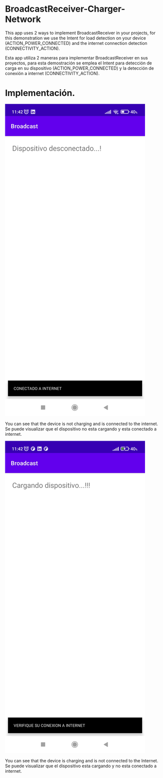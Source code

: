 # BroadcastReceiver-Charger-Network

This app uses 2 ways to implement BroadcastReceiver in your projects, for this demonstration we use the Intent for load detection on your device (ACTION_POWER_CONNECTED) and the internet connection detection (CONNECTIVITY_ACTION).

Esta app utiliza 2 maneras para implementar BroadcastReceiver en sus proyectos, para esta demostración se emplea el Intent para detección de carga en su dispositivo (ACTION_POWER_CONNECTED) y la detección de conexión a internet (CONNECTIVITY_ACTION).

# Implementación.

![Image text](https://github.com/CahuCode/BroadcastReceiver-Charger-Network/blob/93a5cce94c1e7a8d9632dc66c72d8abe190aa13f/app/src/main/res/drawable-v24/uno.jpg)

You can see that the device is not charging and is connected to the internet.
Se puede visualizar que el dispositivo no esta cargando y esta conectado a internet.

![Image text](https://github.com/CahuCode/BroadcastReceiver-Charger-Network/blob/93a5cce94c1e7a8d9632dc66c72d8abe190aa13f/app/src/main/res/drawable-v24/dos.jpg)

You can see that the device is charging and is not connected to the Internet. 
Se puede visualizar que el dispositivo esta cargando y no esta conectado a internet.
